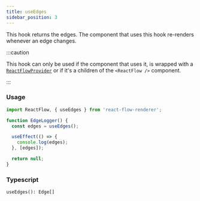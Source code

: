 ```yaml
---
title: useEdges
sidebar_position: 3
---
```


This hook returns the edges. The component that uses this hook re-renders whenever an edge changes.

:::caution

This hook can only be used if the component that uses it, is wrapped with a [`ReactFlowProvider`](/docs/api/react-flow-provider/) or if it's a children of the `<ReactFlow />` component.

:::

### Usage

```javascript
import ReactFlow, { useEdges } from 'react-flow-renderer';

function EdgeLogger() {
  const edges = useEdges();

  useEffect(() => {
    console.log(edges);
  }, [edges]);

  return null;
}
```

### Typescript

`useEdges(): Edge[]`

